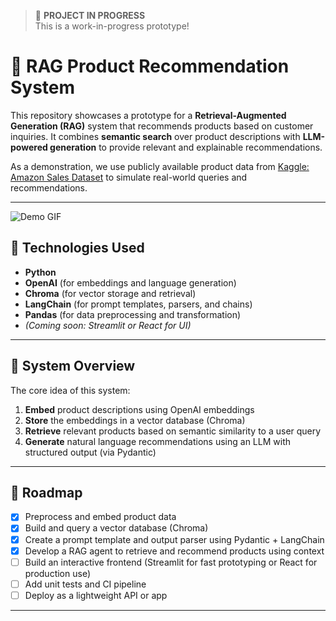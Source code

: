> 🚧 **PROJECT IN PROGRESS**  
> This is a work-in-progress prototype!

# 🛒 RAG Product Recommendation System

This repository showcases a prototype for a **Retrieval-Augmented Generation (RAG)** system that recommends products based on customer inquiries. It combines **semantic search** over product descriptions with **LLM-powered generation** to provide relevant and explainable recommendations.

As a demonstration, we use publicly available product data from [Kaggle: Amazon Sales Dataset](https://www.kaggle.com/datasets/karkavelrajaj/amazon-sales-dataset?select=amazon.csv) to simulate real-world queries and recommendations.

---
![Demo GIF](demo/Demo-ezgif.com-optimize.gif)

## 🔧 Technologies Used

- **Python**
- **OpenAI** (for embeddings and language generation)
- **Chroma** (for vector storage and retrieval)
- **LangChain** (for prompt templates, parsers, and chains)
- **Pandas** (for data preprocessing and transformation)
- *(Coming soon: Streamlit or React for UI)*

---

## 🧩 System Overview

The core idea of this system:

1. **Embed** product descriptions using OpenAI embeddings
2. **Store** the embeddings in a vector database (Chroma)
3. **Retrieve** relevant products based on semantic similarity to a user query
4. **Generate** natural language recommendations using an LLM with structured output (via Pydantic)

---

## 🚀 Roadmap

- [x] Preprocess and embed product data
- [x] Build and query a vector database (Chroma)
- [x] Create a prompt template and output parser using Pydantic + LangChain
- [x] Develop a RAG agent to retrieve and recommend products using context
- [ ] Build an interactive frontend (Streamlit for fast prototyping or React for production use)
- [ ] Add unit tests and CI pipeline
- [ ] Deploy as a lightweight API or app

---

